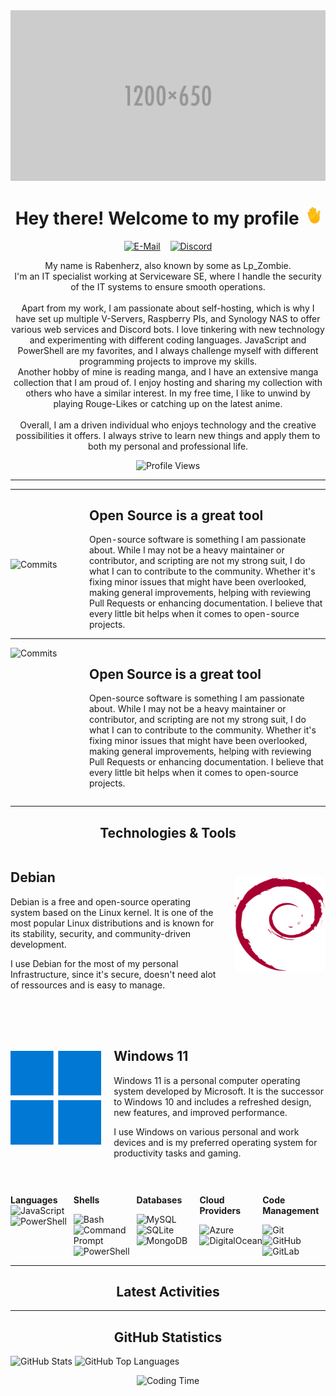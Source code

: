 <img src="./assets/placeholder-banner.png" alt="Waving Hand">
<br>
<h1 align="center">Hey there! Welcome to my profile <img src="./assets/waving.gif" alt="Waving Hand" width="28" height="28"></h1>

<p align="center">
    <a href="mailto:rabenherz@theravenhub.com" target="_blank"><img alt="E-Mail" src="https://img.shields.io/badge/Mail-informational?style=for-the-badge&logo=gmail&logoColor=white&color=EA4335"></a>
    ‎ ‎ ‎
    <a href="https://discord.gg/ySk5eYrrjG" target="_blank"><img alt="Discord" src="https://img.shields.io/badge/Discord-informational?style=for-the-badge&logo=discord&logoColor=white&color=7289da"></a>
</p>
<p align="center">
    My name is Rabenherz, also known by some as Lp_Zombie.<br>I'm an IT specialist working at Serviceware SE, where I handle the security of the IT systems to ensure smooth operations.
    <br><br>
    Apart from my work, I am passionate about self-hosting, which is why I have set up multiple V-Servers, Raspberry PIs, and Synology NAS to offer various web services and Discord bots. I love tinkering with new technology and experimenting with different coding languages. JavaScript and PowerShell are my favorites, and I always challenge myself with different programming projects to improve my skills.
    <br>
    Another hobby of mine is reading manga, and I have an extensive manga collection that I am proud of. I enjoy hosting and sharing my collection with others who have a similar interest. In my free time, I like to unwind by playing Rouge-Likes or catching up on the latest anime.
    <br><br>
    Overall, I am a driven individual who enjoys technology and the creative possibilities it offers. I always strive to learn new things and apply them to both my personal and professional life.
</p>
<p align="center">
    <img alt="Profile Views" src="https://utility.theravenhub.com/scripts/github-pf-counter/">
</p>
<hr>

<table style="width: 100%; border: 0px; table-layout:fixed;">
<tr>
<td style="border: 0px; padding: 0; width: 25%; justify-content: center;"><img src="https://github-profile-trophy.vercel.app/?username=rabenherz112&no-bg=true&no-frame=true&theme=discord&title=Commits&column=-1" alt="Commits" style="width: 100%"></td>
<td style="border: 0px; padding: 0; width: 75%;"><h2>Open Source is a great tool</h2>
    <p>Open-source software is something I am passionate about. While I may not be a heavy maintainer or contributor, and scripting are not my strong suit, I do what I can to contribute to the community. Whether it's fixing minor issues that might have been overlooked, making general improvements, helping with reviewing Pull Requests or enhancing documentation. I believe that every little bit helps when it comes to open-source projects.</p></td>
</tr>
</table>
<div style="display: flex;">
  <div style="width: 25%;" style="justify-content: center">
    <img src="https://github-profile-trophy.vercel.app/?username=rabenherz112&no-bg=true&no-frame=true&theme=discord&title=Commits&column=-1" alt="Commits" style="width: 25%">
  </div>
  <div style="width: 75%;">
    <h2>Open Source is a great tool</h2>
    <p>Open-source software is something I am passionate about. While I may not be a heavy maintainer or contributor, and scripting are not my strong suit, I do what I can to contribute to the community. Whether it's fixing minor issues that might have been overlooked, making general improvements, helping with reviewing Pull Requests or enhancing documentation. I believe that every little bit helps when it comes to open-source projects.</p>
  </div>
</div>
<hr>
<h2 align="center"> Technologies & Tools </h2>
<section style="display: flex; align-items: center;">
  <div style="width: 70%; padding-right: 20px;">
    <h1>Debian</h1>
    <p style="margin-bottom: 10px;">Debian is a free and open-source operating system based on the Linux kernel. It is one of the most popular Linux distributions and is known for its stability, security, and community-driven development.</p>
    <p>I use Debian for the most of my personal Infrastructure, since it's secure, doesn't need alot of ressources and is easy to manage.</p>
  </div>
  <div style="width: 30%; text-align: right;">
    <img src="./assets/debian-logo.svg" width="150" height="150" alt="Debian Logo" style="max-width: 100%;">
  </div>
</section>

<section style="display: flex; align-items: center; margin-top: 50px;">
  <div style="width: 30%; text-align: left;">
    <img src="./assets/windows-logo.svg" width="150" height="150" alt="Windows 11 Logo">
  </div>
  <div style="width: 70%; padding-left: 20px;">
    <h1>Windows 11</h1>
    <p style="margin-bottom: 10px;">Windows 11 is a personal computer operating system developed by Microsoft. It is the successor to Windows 10 and includes a refreshed design, new features, and improved performance.</p>
    <p>I use Windows on various personal and work devices and is my preferred operating system for productivity tasks and gaming.</p>
  </div>
</section>

<div style="display: flex; padding-top: 30px">
  <div style="flex: 1;">
    <p><b>Languages</b></h2>
    <img alt="JavaScript" src="https://img.shields.io/badge/JavaScript-informational?style=flat&logo=javascript&logoColor=white&color=F7DF1E"><br>
    <img alt="PowerShell" src="https://img.shields.io/badge/PowerShell-informational?style=flat&logo=powershell&logoColor=white&color=5391FE">
  </div>
  
  <div style="flex: 1;">
    <p><b>Shells</b></p>
    <img alt="Bash" src="https://img.shields.io/badge/Bash-informational?style=flat&logo=gnu-bash&logoColor=white&color=4EAA25"><br>
    <img alt="Command Prompt" src="https://img.shields.io/badge/Command%20Prompt-informational?style=flat&logo=windows-terminal&logoColor=white&color=4D4D4D"><br>
    <img alt="PowerShell" src="https://img.shields.io/badge/PowerShell-informational?style=flat&logo=powershell&logoColor=white&color=5391FE">
  </div>
  
  <div style="flex: 1;">
    <p><b>Databases</b></p>
    <img alt="MySQL" src="https://img.shields.io/badge/MySQL-informational?style=flat&logo=mysql&logoColor=white&color=4479A1"><br>
    <img alt="SQLite" src="https://img.shields.io/badge/SQLite-informational?style=flat&logo=sqlite&logoColor=white&color=003B57"><br>
    <img alt="MongoDB" src="https://img.shields.io/badge/MongoDB-informational?style=flat&logo=mongodb&logoColor=white&color=47A248">
  </div>
  
  <div style="flex: 1;">
    <p><b>Cloud Providers</b></p>
    <img alt="Azure" src="https://img.shields.io/badge/Azure-informational?style=flat&logo=microsoft-azure&logoColor=white&color=0078D4"><br>
    <img alt="DigitalOcean" src="https://img.shields.io/badge/DigitalOcean-informational?style=flat&logo=digitalocean&logoColor=white&color=0080FF">
  </div>
  
<div style="flex: 1;">
    <p><b>Code Management</b></p>
    <img alt="Git" src="https://img.shields.io/badge/Git-informational?style=flat&logo=git&logoColor=white&color=F05032"><br>
    <img alt="GitHub" src="https://img.shields.io/badge/GitHub-informational?style=flat&logo=github&logoColor=white&color=181717"><br>
    <img alt="GitLab" src="https://img.shields.io/badge/GitLab-informational?style=flat&logo=gitlab&logoColor=white&color=FC6D26">
  </div>
</div>
<hr>
<h2 align="center">Latest Activities</h2>
<!--RECENT_ACTIVITY:start-->

<!--RECENT_ACTIVITY:last_update-->
<hr>
<h2 align="center">GitHub Statistics</h2>

<p> <img src="https://vercel.theravenhub.com/api?username=Rabenherz112&show_icons=true&theme=github_dark&hide=prs,contribs&count_private=true&include_all_commits=true&show_icons=true&hide_border=true&cache_seconds=60&custom_title=General%20Statistics" alt="GitHub Stats" width="400"/>
<img src="https://vercel.theravenhub.com/api/top-langs/?username=Rabenherz112&layout=compact&theme=github_dark&hide_border=true&cache_seconds=60" alt="GitHub Top Languages" width="303"/></p>
<p align="center"> <img src="https://vercel.theravenhub.com/api/wakatime?username=Rabenherz112&layout=compact&theme=github_dark&hide_border=true&cache_seconds=60" alt="Coding Time"/></p>

